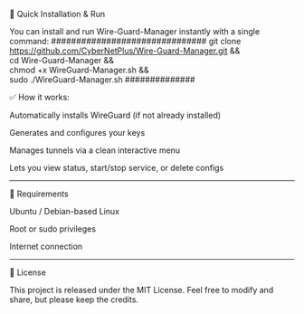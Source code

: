 🚀 Quick Installation & Run

You can install and run Wire-Guard-Manager instantly with a single command:
###############################
git clone https://github.com/CyberNetPlus/Wire-Guard-Manager.git && \
cd Wire-Guard-Manager && \
chmod +x WireGuard-Manager.sh && \
sudo ./WireGuard-Manager.sh
##############

✅ How it works:

Automatically installs WireGuard (if not already installed)

Generates and configures your keys

Manages tunnels via a clean interactive menu

Lets you view status, start/stop service, or delete configs



---

🧠 Requirements

Ubuntu / Debian-based Linux

Root or sudo privileges

Internet connection



---

📜 License

This project is released under the MIT License.
Feel free to modify and share, but please keep the credits.
